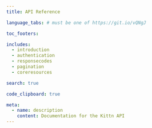 ```yaml
---
title: API Reference

language_tabs: # must be one of https://git.io/vQNgJ

toc_footers:

includes:
  - introduction
  - authentication
  - responsecodes
  - pagination
  - coreresources

search: true

code_clipboard: true

meta:
  - name: description
    content: Documentation for the Kittn API
---
```

